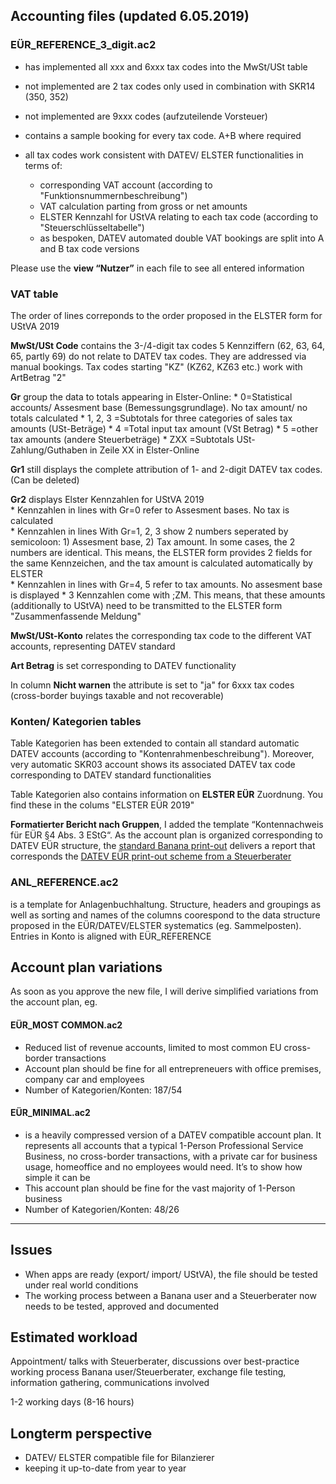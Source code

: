 ## Accounting files (updated 6.05.2019)

### EÜR_REFERENCE_3_digit.ac2

* has implemented all xxx and 6xxx tax codes into the MwSt/USt table
* not implemented are 2 tax codes only used in combination with SKR14 (350, 352)
* not implemented are 9xxx codes (aufzuteilende Vorsteuer)

* contains a sample booking for every tax code. A+B where required

* all tax codes work consistent with DATEV/ ELSTER functionalities in terms of:
    * corresponding VAT account (according to "Funktionsnummernbeschreibung")
    * VAT calculation parting from gross or net amounts
    * ELSTER Kennzahl for UStVA relating to each tax code (according to "Steuerschlüsseltabelle")
    * as bespoken, DATEV automated double VAT bookings are split into A and B tax code versions 

Please use the **view “Nutzer”** in each file to see all entered information    

### VAT table   

The order of lines correponds to the order proposed in the ELSTER form for UStVA 2019

**MwSt/USt Code** contains the 3-/4-digit tax codes
5 Kennziffern (62, 63, 64, 65, partly 69) do not relate to DATEV tax codes. They are addressed via manual bookings. Tax codes starting "KZ" (KZ62, KZ63 etc.) work with ArtBetrag "2" 

**Gr** group the data to totals appearing in Elster-Online:
    * 0=Statistical accounts/ Assesment base (Bemessungsgrundlage). No tax amount/ no totals calculated
    * 1, 2, 3 =Subtotals for three categories of sales tax amounts (USt-Beträge)
    * 4 =Total input tax amount (VSt Betrag)
    * 5 =other tax amounts (andere Steuerbeträge)
    * ZXX =Subtotals USt-Zahlung/Guthaben in Zeile XX in Elster-Online

**Gr1** still displays the complete attribution of 1- and 2-digit DATEV tax codes. (Can be deleted)

**Gr2** displays Elster Kennzahlen for UStVA 2019   
    * Kennzahlen in lines with Gr=0 refer to Assesment bases. No tax is calculated     
    * Kennzahlen in lines With Gr=1, 2, 3 show 2 numbers seperated by semicoloon: 1) Assesment base, 2) Tax amount. In some cases, the 2 numbers are identical. This means, the ELSTER form provides 2 fields for the same Kennzeichen, and the tax amount is calculated automatically by ELSTER     
    * Kennzahlen in lines with Gr=4, 5 refer to tax amounts. No assesment base is displayed
    * 3 Kennzahlen come with ;ZM. This means, that these amounts (additionally to UStVA) need to be transmitted to the ELSTER form "Zusammenfassende Meldung"
    
**MwSt/USt-Konto** relates the corresponding tax code to the different VAT accounts, representing DATEV standard

**Art Betrag** is set corresponding to DATEV functionality

In column **Nicht warnen** the attribute is set to "ja" for 6xxx tax codes (cross-border buyings taxable and not recoverable)


### Konten/ Kategorien tables

Table Kategorien has been extended to contain all standard automatic DATEV accounts (according to "Kontenrahmenbeschreibung"). Moreover, very automatic SKR03 account shows its associated DATEV tax code corresponding to DATEV standard functionalities    

Table Kategorien also contains information on **ELSTER EÜR** Zuordnung. You find these in the colums "ELSTER EÜR 2019"

**Formatierter Bericht nach Gruppen**, I added the template “Kontennachweis für EÜR §4 Abs. 3 EStG“. As the account plan is organized corresponding to DATEV EÜR structure, the [standard Banana print-out](https://github.com/RobertUlb/Germany/blob/patch-1/E%C3%9CRDossier/1_Accounting%20File%20E%C3%9CR%20and%20Anlagenspiegel/E%C3%9CR%20Printout%20from%20Banana.pdf "Example") delivers a report that corresponds the [DATEV EÜR print-out scheme from a Steuerberater](https://github.com/RobertUlb/Germany/blob/patch-1/E%C3%9CRDossier/1_Accounting%20File%20E%C3%9CR%20and%20Anlagenspiegel/DATEV%20E%C3%9CR%20Examples/E%C3%9CR%20DATEV%20Beispiel%20StB%20Heiko%20Primas.pdf "Example Heiko Primas")


### ANL_REFERENCE.ac2
is a template for Anlagenbuchhaltung. Structure, headers and groupings as well as sorting and names of the columns coorespond to the data structure proposed in the EÜR/DATEV/ELSTER systematics (eg. Sammelposten). Entries in Konto is aligned with EÜR_REFERENCE


## Account plan variations
As soon as you approve the new file, I will derive simplified variations from the account plan, eg.

#### EÜR_MOST COMMON.ac2
* Reduced list of revenue accounts, limited to most common EU cross-border transactions
* Account plan should be fine for all entrepreneuers with office premises, company car and employees
* Number of Kategorien/Konten: 187/54

#### EÜR_MINIMAL.ac2
* is a heavily compressed version of a DATEV compatible account plan. It represents all accounts that a typical 1-Person Professional Service Business, no cross-border transactions, with a private car for business usage, homeoffice and no employees would need. It’s to show how simple it can be
* This account plan should be fine for the vast majority of 1-Person business
* Number of Kategorien/Konten: 48/26


---------------------------------------------------------------------------------------------------------------------------------------
## Issues
* When apps are ready (export/ import/ UStVA), the file should be tested under real world conditions
* The working process between a Banana user and a Steuerberater now needs to be tested, approved and documented


## Estimated workload
Appointment/ talks with Steuerberater, discussions over best-practice working process Banana user/Steuerberater, exchange file testing, information gathering, communications involved

1-2 working days (8-16 hours)

## Longterm perspective
* DATEV/ ELSTER compatible file for Bilanzierer
* keeping it up-to-date from year to year






